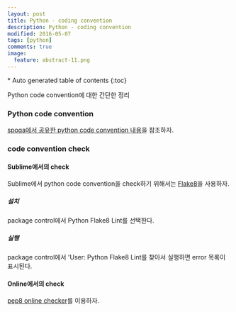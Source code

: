 ```yaml
---
layout: post
title: Python - coding convention
description: Python - coding convention
modified: 2016-05-07
tags: [python]
comments: true
image:
  feature: abstract-11.png
---
```


<section id="table-of-contents" class="toc">
<div id="drawer" markdown="1">
*  Auto generated table of contents
{:toc}
</div>
</section><!-- /#table-of-contents -->


Python code convention에 대한 간단한 정리 

### Python code convention

[spoqa에서 공유한 python code convention 내용](http://spoqa.github.io/2012/08/03/about-python-coding-convention.html)을 참조하자.

### code convention check

#### Sublime에서의 check

Sublime에서 python code convention을 check하기 위해서는 [Flake8](https://github.com/dreadatour/Flake8Lint)을 사용하자. 

##### 설치

package control에서 Python Flake8 Lint를 선택한다. 

##### 실행

package control에서 'User: Python Flake8 Lint를 찾아서 실행하면 error 목록이 표시된다.  

#### Online에서의 check

[pep8 online checker](http://pep8online.com/)를 이용하자.

